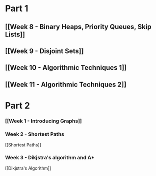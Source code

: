# Part 1
## [[Week 8 - Binary Heaps, Priority Queues, Skip Lists]]
## [[Week 9 - Disjoint Sets]]
## [[Week 10 - Algorithmic Techniques 1]]
## [[Week 11 - Algorithmic Techniques 2]]

# Part 2
### [[Week 1 - Introducing Graphs]]

### Week 2 - Shortest Paths
[[Shortest Paths]]

### Week 3 - Dikjstra's algorithm and A*
[[Dikjstra's Algorithm]]
